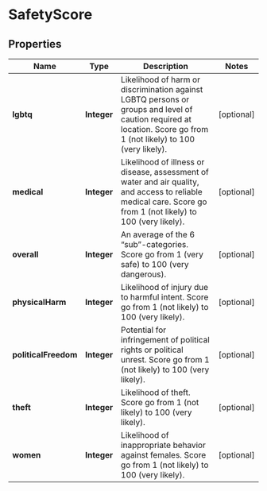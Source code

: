 

# SafetyScore


## Properties

| Name | Type | Description | Notes |
|------------ | ------------- | ------------- | -------------|
|**lgbtq** | **Integer** | Likelihood of harm or discrimination against LGBTQ persons or groups and level of caution required at location. Score go from 1 (not likely) to 100 (very likely). |  [optional] |
|**medical** | **Integer** | Likelihood of illness or disease, assessment of water and air quality, and access to reliable medical care. Score go from 1 (not likely) to 100 (very likely). |  [optional] |
|**overall** | **Integer** | An average of the 6 “sub”-categories. Score go from 1 (very safe) to 100 (very dangerous). |  [optional] |
|**physicalHarm** | **Integer** | Likelihood of injury due to harmful intent. Score go from 1 (not likely) to 100 (very likely). |  [optional] |
|**politicalFreedom** | **Integer** | Potential for infringement of political rights or political unrest. Score go from 1 (not likely) to 100 (very likely). |  [optional] |
|**theft** | **Integer** | Likelihood of theft. Score go from 1 (not likely) to 100 (very likely). |  [optional] |
|**women** | **Integer** | Likelihood of inappropriate behavior against females. Score go from 1 (not likely) to 100 (very likely). |  [optional] |



